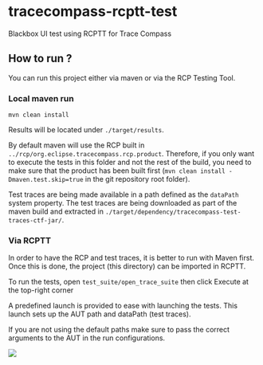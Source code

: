 # tracecompass-rcptt-test

Blackbox UI test using RCPTT for Trace Compass

## How to run ?

You can run this project either via maven or via the RCP Testing Tool.

### Local maven run

`mvn clean install`

Results will be located under `./target/results`.

By default maven will use the RCP built in `../rcp/org.eclipse.tracecompass.rcp.product`.
Therefore, if you only want to execute the tests in this folder and not the rest of the build,
you need to make sure that the product has been built first (`mvn clean install -Dmaven.test.skip=true` in the git repository root folder).

Test traces are being made available in a path defined as the `dataPath` system property. The test traces are being downloaded as part of the maven build and extracted in `./target/dependency/tracecompass-test-traces-ctf-jar/`.

### Via RCPTT

In order to have the RCP and test traces, it is better to run with Maven first.
Once this is done, the project (this directory) can be imported in RCPTT.

To run the tests, open `test_suite/open_trace_suite` then click Execute at the top-right corner

A predefined launch is provided to ease with launching the tests.
This launch sets up the AUT path and dataPath (test traces).

If you are not using the default paths make sure to pass the correct arguments to
the AUT in the run configurations.

![](http://i.imgur.com/J4ohsPE.png)
